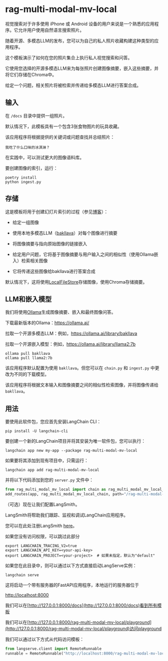 

# rag-multi-modal-mv-local

视觉搜索对于许多使用 iPhone 或 Android 设备的用户来说是一个熟悉的应用程序。它允许用户使用自然语言搜索照片。

随着开源、多模态LLM的发布，您可以为自己的私人照片收藏构建这种类型的应用程序。

这个模板演示了如何在您的照片集合上执行私人视觉搜索和问答。

它使用您选择的开源多模态LLM来为每张照片创建图像摘要，嵌入这些摘要，并将它们存储在Chroma中。

给定一个问题，相关照片将被检索并传递给多模态LLM进行答案合成。

## 输入

在 `/docs` 目录中提供一组照片。

默认情况下，此模板具有一个包含3张食物图片的玩具收藏。

该应用程序将根据提供的关键词或问题查找并总结照片：

```
我吃了什么口味的冰淇淋？
```

在实践中，可以测试更大的图像语料库。

要创建图像的索引，运行：

```
poetry install
python ingest.py
```

## 存储

这是模板将用于创建幻灯片索引的过程（参见[博客](https://blog.langchain.dev/multi-modal-rag-template/)）：

* 给定一组图像

* 使用本地多模态LLM（[bakllava](https://ollama.ai/library/bakllava)）对每个图像进行摘要

* 将图像摘要与指向原始图像的链接嵌入

* 给定用户问题，它将基于图像摘要与用户输入之间的相似性（使用Ollama嵌入）检索相关图像

* 它将传递这些图像给bakllava进行答案合成

默认情况下，这将使用[LocalFileStore](https://python.langchain.com/docs/integrations/stores/file_system)存储图像，使用Chroma存储摘要。

## LLM和嵌入模型

我们将使用[Ollama](https://python.langchain.com/docs/integrations/chat/ollama#multi-modal)生成图像摘要、嵌入和最终图像问答。

下载最新版本的Ollama：https://ollama.ai/

拉取一个开源多模态LLM：例如，https://ollama.ai/library/bakllava

拉取一个开源嵌入模型：例如，https://ollama.ai/library/llama2:7b

```
ollama pull bakllava
ollama pull llama2:7b
```

该应用程序默认配置为使用 `bakllava`。但您可以在 `chain.py` 和 `ingest.py` 中更改为不同的下载模型。

该应用程序将根据文本输入和图像摘要之间的相似性检索图像，并将图像传递给 `bakllava`。

## 用法

要使用此软件包，您应首先安装LangChain CLI：

```shell
pip install -U langchain-cli
```

要创建一个新的LangChain项目并将其安装为唯一软件包，您可以执行：

```shell
langchain app new my-app --package rag-multi-modal-mv-local
```

如果要将其添加到现有项目中，只需运行：

```shell
langchain app add rag-multi-modal-mv-local
```

并将以下代码添加到您的 `server.py` 文件中：

```python
from rag_multi_modal_mv_local import chain as rag_multi_modal_mv_local_chain
add_routes(app, rag_multi_modal_mv_local_chain, path="/rag-multi-modal-mv-local")
```

（可选）现在让我们配置LangSmith。

LangSmith将帮助我们跟踪、监视和调试LangChain应用程序。

您可以在此处注册LangSmith [here](https://smith.langchain.com/)。

如果您没有访问权限，可以跳过此部分

```shell
export LANGCHAIN_TRACING_V2=true
export LANGCHAIN_API_KEY=<your-api-key>
export LANGCHAIN_PROJECT=<your-project>  # 如果未指定，默认为"default"
```

如果您在此目录中，则可以通过以下方式直接启动LangServe实例：

```shell
langchain serve
```

这将启动一个带有服务器的FastAPI应用程序，本地运行的服务器位于

[http://localhost:8000](http://localhost:8000)

我们可以在[http://127.0.0.1:8000/docs](http://127.0.0.1:8000/docs)看到所有模板

我们可以在[http://127.0.0.1:8000/rag-multi-modal-mv-local/playground](http://127.0.0.1:8000/rag-multi-modal-mv-local/playground)访问playground

我们可以通过以下方式从代码访问模板：

```python
from langserve.client import RemoteRunnable
runnable = RemoteRunnable("http://localhost:8000/rag-multi-modal-mv-local")
```